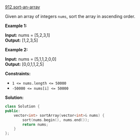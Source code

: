 [912.sort-an-array](https://leetcode.com/problems/sort-an-array/)  

Given an array of integers `nums`, sort the array in ascending order.

**Example 1:**

**Input:** nums = \[5,2,3,1\]  
**Output:** \[1,2,3,5\]  

**Example 2:**

**Input:** nums = \[5,1,1,2,0,0\]  
**Output:** \[0,0,1,1,2,5\]  

**Constraints:**

*   `1 <= nums.length <= 50000`
*   `-50000 <= nums[i] <= 50000`  



**Solution:**  

```cpp
class Solution {
public:
    vector<int> sortArray(vector<int>& nums) {
        sort(nums.begin(), nums.end());
        return nums;
    }
};
```
      